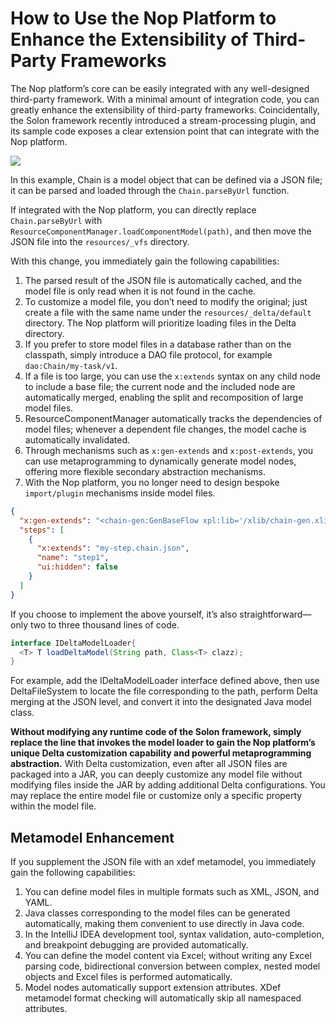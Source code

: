 # How to Use the Nop Platform to Enhance the Extensibility of Third-Party Frameworks
The Nop platform’s core can be easily integrated with any well-designed third-party framework. With a minimal amount of integration code, you can greatly enhance the extensibility of third-party frameworks.
Coincidentally, the Solon framework recently introduced a stream-processing plugin, and its sample code exposes a clear extension point that can integrate with the Nop platform.

![](images/solon-chain.png)

In this example, Chain is a model object that can be defined via a JSON file; it can be parsed and loaded through the `Chain.parseByUrl` function.

If integrated with the Nop platform, you can directly replace `Chain.parseByUrl` with `ResourceComponentManager.loadComponentModel(path)`, and then move the JSON file into the `resources/_vfs` directory.

With this change, you immediately gain the following capabilities:

1. The parsed result of the JSON file is automatically cached, and the model file is only read when it is not found in the cache.
2. To customize a model file, you don’t need to modify the original; just create a file with the same name under the `resources/_delta/default` directory. The Nop platform will prioritize loading files in the Delta directory.
3. If you prefer to store model files in a database rather than on the classpath, simply introduce a DAO file protocol, for example `dao:Chain/my-task/v1`.
4. If a file is too large, you can use the `x:extends` syntax on any child node to include a base file; the current node and the included node are automatically merged, enabling the split and recomposition of large model files.
5. ResourceComponentManager automatically tracks the dependencies of model files; whenever a dependent file changes, the model cache is automatically invalidated.
6. Through mechanisms such as `x:gen-extends` and `x:post-extends`, you can use metaprogramming to dynamically generate model nodes, offering more flexible secondary abstraction mechanisms.
7. With the Nop platform, you no longer need to design bespoke `import/plugin` mechanisms inside model files.

```json
{
  "x:gen-extends": "<chain-gen:GenBaseFlow xpl:lib='/xlib/chain-gen.xlib'/>",
  "steps": [
    {
      "x:extends": "my-step.chain.json",
      "name": "step1",
      "ui:hidden": false
    }
  ]
}
```

If you choose to implement the above yourself, it’s also straightforward—only two to three thousand lines of code.

```java
interface IDeltaModelLoader{
  <T> T loadDeltaModel(String path, Class<T> clazz);
}
```
For example, add the IDeltaModelLoader interface defined above, then use DeltaFileSystem to locate the file corresponding to the path, perform Delta merging at the JSON level, and convert it into the designated Java model class.

**Without modifying any runtime code of the Solon framework, simply replace the line that invokes the model loader to gain the Nop platform’s unique Delta customization capability and powerful metaprogramming abstraction.** With Delta customization, even after all JSON files are packaged into a JAR, you can deeply customize any model file without modifying files inside the JAR by adding additional Delta configurations. You may replace the entire model file or customize only a specific property within the model file.

## Metamodel Enhancement
If you supplement the JSON file with an xdef metamodel, you immediately gain the following capabilities:

1. You can define model files in multiple formats such as XML, JSON, and YAML.
2. Java classes corresponding to the model files can be generated automatically, making them convenient to use directly in Java code.
3. In the IntelliJ IDEA development tool, syntax validation, auto-completion, and breakpoint debugging are provided automatically.
4. You can define the model content via Excel; without writing any Excel parsing code, bidirectional conversion between complex, nested model objects and Excel files is performed automatically.
5. Model nodes automatically support extension attributes. XDef metamodel format checking will automatically skip all namespaced attributes.

<!-- SOURCE_MD5:6aae42186f65b8eb6078d77bfcabcb07-->
